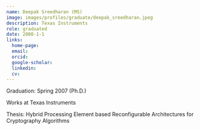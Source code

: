 ```yaml
---
name: Deepak Sreedharan (MS)
image: images/profiles/graduate/deepak_sreedharan.jpeg
description: Texas Instruments
role: graduated
date: 2008-1-1
links:
  home-page: 
  email: 
  orcid: 
  google-scholar: 
  linkedin: 
  cv: 
---
```


Graduation: Spring 2007 (Ph.D.)

Works at Texas Instruments

Thesis: Hybrid Processing Element based Reconfigurable Architectures for Cryptography Algorithms